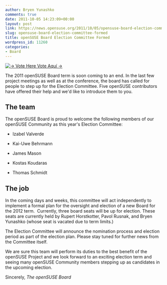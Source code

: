 ```yaml
---
author: Bryen Yunashko
comments: true
date: 2011-10-05 14:23:09+00:00
layout: post
link: https://news.opensuse.org/2011/10/05/opensuse-board-election-committee-formed/
slug: opensuse-board-election-committee-formed
title: openSUSE Board Election Committee Formed
wordpress_id: 11260
categories:
- Board
---
```


[![-> Vote Here Vote Aquí ->](http://farm1.static.flickr.com/22/92847877_b32468ca5e.jpg)](http://www.flickr.com/photos/winmac/92847877/)

The 2011 openSUSE Board term is soon coming to an end. In the last few project meetings as well as at the conference, the board has called for people to step up for the Election Committee. Five openSUSE contributors have offered their help and we'd like to introduce them to you.
<!-- more -->


## The team


The openSUSE Board is proud to welcome the following members of our openSUSE Community as this year's Election Committee:



	
  * Izabel Valverde

	
  * Kai-Uwe Behrmann

	
  * James Mason

	
  * Kostas Koudaras

	
  * Thomas Schmidt





## The job


In the coming days and weeks, this committee will act independently to implement a formal plan for the oversight and election of a new Board for the 2012 term.  Currently, three board seats will be up for election. These seats are currently held by Rupert Horstkotter, Pavol Rusnak, and Bryen Yunashko (whose seat is vacated due to term limits.)

The Election Committee will announce the nomination process and election period as part of the election plan. Please stay tuned for further news from the Committee itself.

We are sure this team will perform its duties to the best benefit of the openSUSE Project and we look forward to an exciting election term and seeing many openSUSE Community members stepping up as candidates in the upcoming election.

Sincerely,
_The openSUSE Board_
